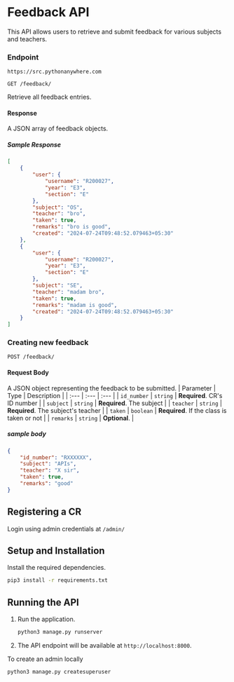 # Feedback API

This API allows users to retrieve and submit feedback for various subjects and teachers.


### Endpoint
```
https://src.pythonanywhere.com
```

```http
GET /feedback/
```
Retrieve all feedback entries.


#### Response
A JSON array of feedback objects.

##### Sample Response
```json
[
    {
        "user": {
            "username": "R200027",
            "year": "E3",
            "section": "E"
        },
        "subject": "OS",
        "teacher": "bro",
        "taken": true,
        "remarks": "bro is good",
        "created": "2024-07-24T09:48:52.079463+05:30"
    },
    {
        "user": {
            "username": "R200027",
            "year": "E3",
            "section": "E"
        },
        "subject": "SE",
        "teacher": "madam bro",
        "taken": true,
        "remarks": "madam is good",
        "created": "2024-07-24T09:48:52.079463+05:30"
    }
]
```

### Creating new feedback
``` http
POST /feedback/
```

#### Request Body
A JSON object representing the feedback to be submitted.
| Parameter | Type | Description |
| :--- | :--- | :--- |
| `id_number` | `string` | **Required**. CR's ID number |
| `subject` | `string` | **Required**. The subject |
| `teacher` | `string` | **Required**. The subject's teacher |
| `taken` | `boolean` | **Required**. If the class is taken or not |
| `remarks` | `string` | **Optional**.  |

##### sample body
```json
{
    "id_number": "RXXXXXX",
    "subject": "APIs",
    "teacher": "X sir",
    "taken": true, 
    "remarks": "good"
}
```

## Registering a CR
Login using admin credentials at  `/admin/`


## Setup and Installation
Install the required dependencies.
   ```sh
   pip3 install -r requirements.txt
   ```

## Running the API
1. Run the application.
   ```sh
   python3 manage.py runserver
   ```
   
2. The API endpoint will be available at `http://localhost:8000`.


To create an admin locally
```sh
python3 manage.py createsuperuser
```

